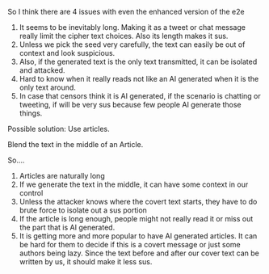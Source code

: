 So I think there are 4 issues with even the enhanced version of the e2e

1. It seems to be inevitably long. Making it as a tweet or chat message really limit the cipher text choices. Also its length makes it sus.
2. Unless we pick the seed very carefully, the text can easily be out of context and look suspicious.
3. Also, if the generated text is the only text transmitted, it can be isolated and attacked.
4. Hard to know when it really reads not like an AI generated when it is the only text around.
5. In case that censors think it is AI generated, if the scenario is chatting or tweeting, if will be very sus because few people AI generate those things.

Possible solution:
Use articles.

Blend the text in the middle of an Article.

So....
1. Articles are naturally long
2. If we generate the text in the middle, it can have some context in our control
3. Unless the attacker knows where the covert text starts, they have to do brute force to isolate out a sus portion
4. If the article is long enough, people might not really read it or miss out the part that is AI generated.
5. It is getting more and more popular to have AI generated articles. It can be hard for them to decide if this is a covert message or just some authors being lazy. Since the text before and after our cover text can be written by us, it should make it less sus.
